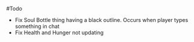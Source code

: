 #Todo
* Fix Soul Bottle thing having a black outline. Occurs when player types something in chat
* Fix Health and Hunger not updating
